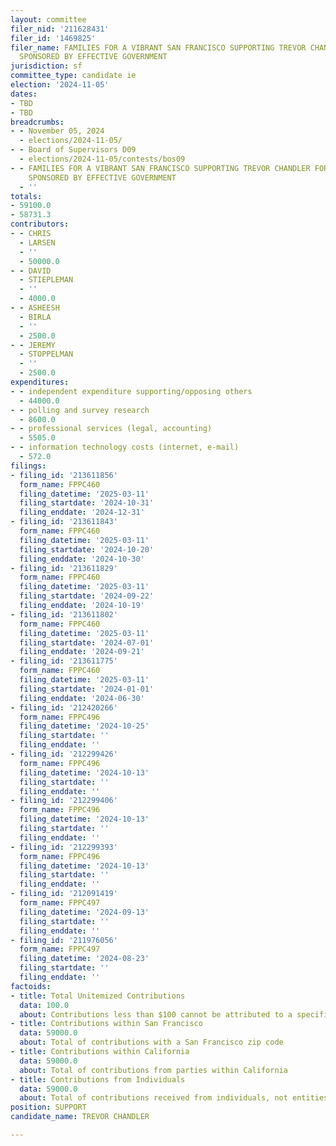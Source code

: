 ```yaml
---
layout: committee
filer_nid: '211628431'
filer_id: '1469825'
filer_name: FAMILIES FOR A VIBRANT SAN FRANCISCO SUPPORTING TREVOR CHANDLER FOR SUPERVISOR,
  SPONSORED BY EFFECTIVE GOVERNMENT
jurisdiction: sf
committee_type: candidate ie
election: '2024-11-05'
dates:
- TBD
- TBD
breadcrumbs:
- - November 05, 2024
  - elections/2024-11-05/
- - Board of Supervisors D09
  - elections/2024-11-05/contests/bos09
- - FAMILIES FOR A VIBRANT SAN FRANCISCO SUPPORTING TREVOR CHANDLER FOR SUPERVISOR,
    SPONSORED BY EFFECTIVE GOVERNMENT
  - ''
totals:
- 59100.0
- 58731.3
contributors:
- - CHRIS
  - LARSEN
  - ''
  - 50000.0
- - DAVID
  - STIEPLEMAN
  - ''
  - 4000.0
- - ASHEESH
  - BIRLA
  - ''
  - 2500.0
- - JEREMY
  - STOPPELMAN
  - ''
  - 2500.0
expenditures:
- - independent expenditure supporting/opposing others
  - 44000.0
- - polling and survey research
  - 8600.0
- - professional services (legal, accounting)
  - 5505.0
- - information technology costs (internet, e-mail)
  - 572.0
filings:
- filing_id: '213611856'
  form_name: FPPC460
  filing_datetime: '2025-03-11'
  filing_startdate: '2024-10-31'
  filing_enddate: '2024-12-31'
- filing_id: '213611843'
  form_name: FPPC460
  filing_datetime: '2025-03-11'
  filing_startdate: '2024-10-20'
  filing_enddate: '2024-10-30'
- filing_id: '213611829'
  form_name: FPPC460
  filing_datetime: '2025-03-11'
  filing_startdate: '2024-09-22'
  filing_enddate: '2024-10-19'
- filing_id: '213611802'
  form_name: FPPC460
  filing_datetime: '2025-03-11'
  filing_startdate: '2024-07-01'
  filing_enddate: '2024-09-21'
- filing_id: '213611775'
  form_name: FPPC460
  filing_datetime: '2025-03-11'
  filing_startdate: '2024-01-01'
  filing_enddate: '2024-06-30'
- filing_id: '212420266'
  form_name: FPPC496
  filing_datetime: '2024-10-25'
  filing_startdate: ''
  filing_enddate: ''
- filing_id: '212299426'
  form_name: FPPC496
  filing_datetime: '2024-10-13'
  filing_startdate: ''
  filing_enddate: ''
- filing_id: '212299406'
  form_name: FPPC496
  filing_datetime: '2024-10-13'
  filing_startdate: ''
  filing_enddate: ''
- filing_id: '212299393'
  form_name: FPPC496
  filing_datetime: '2024-10-13'
  filing_startdate: ''
  filing_enddate: ''
- filing_id: '212091419'
  form_name: FPPC497
  filing_datetime: '2024-09-13'
  filing_startdate: ''
  filing_enddate: ''
- filing_id: '211976056'
  form_name: FPPC497
  filing_datetime: '2024-08-23'
  filing_startdate: ''
  filing_enddate: ''
factoids:
- title: Total Unitemized Contributions
  data: 100.0
  about: Contributions less than $100 cannot be attributed to a specific individual
- title: Contributions within San Francisco
  data: 59000.0
  about: Total of contributions with a San Francisco zip code
- title: Contributions within California
  data: 59000.0
  about: Total of contributions from parties within California
- title: Contributions from Individuals
  data: 59000.0
  about: Total of contributions received from individuals, not entities
position: SUPPORT
candidate_name: TREVOR CHANDLER

---
```


